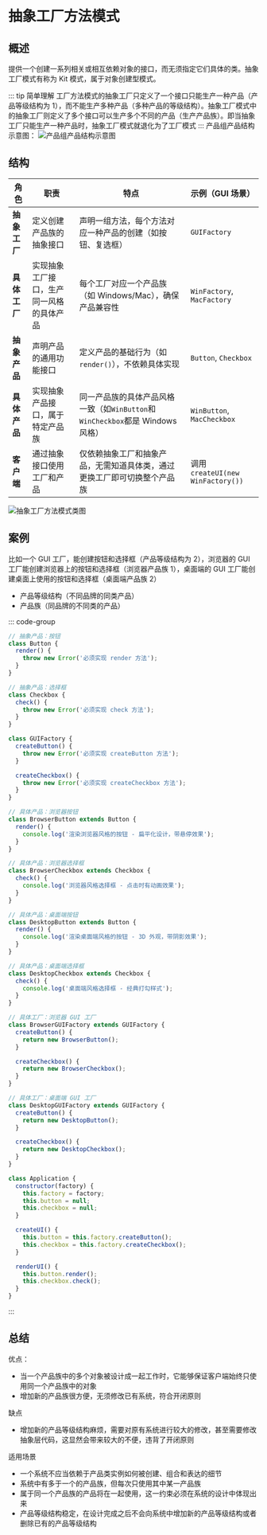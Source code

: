 # 抽象工厂方法模式

## 概述

提供一个创建一系列相关或相互依赖对象的接口，而无须指定它们具体的类。抽象工厂模式有称为 Kit 模式，属于对象创建型模式。

::: tip 简单理解
工厂方法模式的抽象工厂只定义了一个接口只能生产一种产品（产品等级结构为 1），而不能生产多种产品（多种产品的等级结构）。抽象工厂模式中的抽象工厂则定义了多个接口可以生产多个不同的产品（生产产品族）。即当抽象工厂只能生产一种产品时，抽象工厂模式就退化为了工厂模式
:::
产品组产品结构示意图：
![产品组产品结构示意图](https://image-bucket-1307756649.cos.ap-chengdu.myqcloud.com/image/20250614220239350.png)

## 结构

| 角色         | 职责                                     | 特点                                                                          | 示例（GUI 场景）                 |
| ------------ | ---------------------------------------- | ----------------------------------------------------------------------------- | -------------------------------- |
| **抽象工厂** | 定义创建产品族的抽象接口                 | 声明一组方法，每个方法对应一种产品的创建（如按钮、复选框）                    | `GUIFactory`                     |
| **具体工厂** | 实现抽象工厂接口，生产同一风格的具体产品 | 每个工厂对应一个产品族（如 Windows/Mac），确保产品兼容性                      | `WinFactory`, `MacFactory`       |
| **抽象产品** | 声明产品的通用功能接口                   | 定义产品的基础行为（如`render()`），不依赖具体实现                            | `Button`, `Checkbox`             |
| **具体产品** | 实现抽象产品接口，属于特定产品族         | 同一产品族的具体产品风格一致（如`WinButton`和`WinCheckbox`都是 Windows 风格） | `WinButton`, `MacCheckbox`       |
| **客户端**   | 通过抽象接口使用工厂和产品               | 仅依赖抽象工厂和抽象产品，无需知道具体类，通过更换工厂即可切换整个产品族      | 调用`createUI(new WinFactory())` |

![抽象工厂方法模式类图](https://image-bucket-1307756649.cos.ap-chengdu.myqcloud.com/image/20250614215523473.png)

## 案例

比如一个 GUI 工厂，能创建按钮和选择框（产品等级结构为 2），浏览器的 GUI 工厂能创建浏览器上的按钮和选择框（浏览器产品族 1），桌面端的 GUI 工厂能创建桌面上使用的按钮和选择框（桌面端产品族 2）

- 产品等级结构（不同品牌的同类产品）
- 产品族（同品牌的不同类的产品）

::: code-group

```js [抽象产品]
// 抽象产品：按钮
class Button {
  render() {
    throw new Error('必须实现 render 方法');
  }
}

// 抽象产品：选择框
class Checkbox {
  check() {
    throw new Error('必须实现 check 方法');
  }
}
```

```js [抽象工厂]
class GUIFactory {
  createButton() {
    throw new Error('必须实现 createButton 方法');
  }

  createCheckbox() {
    throw new Error('必须实现 createCheckbox 方法');
  }
}
```

```js [具体产品]
// 具体产品：浏览器按钮
class BrowserButton extends Button {
  render() {
    console.log('渲染浏览器风格的按钮 - 扁平化设计，带悬停效果');
  }
}

// 具体产品：浏览器选择框
class BrowserCheckbox extends Checkbox {
  check() {
    console.log('浏览器风格选择框 - 点击时有动画效果');
  }
}

// 具体产品：桌面端按钮
class DesktopButton extends Button {
  render() {
    console.log('渲染桌面端风格的按钮 - 3D 外观，带阴影效果');
  }
}

// 具体产品：桌面端选择框
class DesktopCheckbox extends Checkbox {
  check() {
    console.log('桌面端风格选择框 - 经典打勾样式');
  }
}
```

```js [具体工厂]
// 具体工厂：浏览器 GUI 工厂
class BrowserGUIFactory extends GUIFactory {
  createButton() {
    return new BrowserButton();
  }

  createCheckbox() {
    return new BrowserCheckbox();
  }
}

// 具体工厂：桌面端 GUI 工厂
class DesktopGUIFactory extends GUIFactory {
  createButton() {
    return new DesktopButton();
  }

  createCheckbox() {
    return new DesktopCheckbox();
  }
}
```

```js [客户端代码]
class Application {
  constructor(factory) {
    this.factory = factory;
    this.button = null;
    this.checkbox = null;
  }

  createUI() {
    this.button = this.factory.createButton();
    this.checkbox = this.factory.createCheckbox();
  }

  renderUI() {
    this.button.render();
    this.checkbox.check();
  }
}
```

:::

## 总结

优点：

- 当一个产品族中的多个对象被设计成一起工作时，它能够保证客户端始终只使用同一个产品族中的对象
- 增加新的产品族很方便，无须修改已有系统，符合开闭原则

缺点

- 增加新的产品等级结构麻烦，需要对原有系统进行较大的修改，甚至需要修改抽象层代码，这显然会带来较大的不便，违背了开闭原则

适用场景

- 一个系统不应当依赖于产品类实例如何被创建、组合和表达的细节
- 系统中有多于一个的产品族，但每次只使用其中某一产品族
- 属于同一个产品族的产品将在一起使用，这一约束必须在系统的设计中体现出来
- 产品等级结构稳定，在设计完成之后不会向系统中增加新的产品等级结构或者删除已有的产品等级结构
